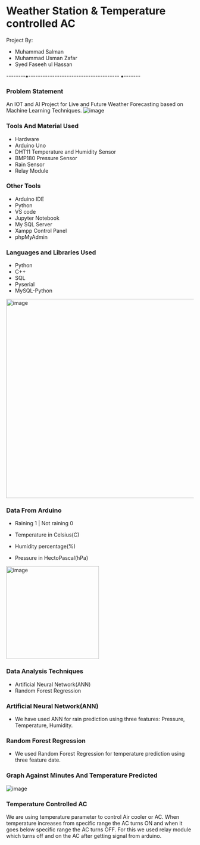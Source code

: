 # Weather Station & Temperature controlled AC

Project By:
- Muhammad Salman
- Muhammad Usman Zafar
- Syed Faseeh ul Hassan

--------⁕-------------------------------------- ⁕-------
### Problem Statement
An IOT and AI Project for Live and Future Weather Forecasting based on Machine Learning Techniques.
![image](https://github.com/user-attachments/assets/ef34f0d1-f5fa-4f98-b961-157c4aa55014)

### Tools And Material Used
- Hardware
- Arduino Uno
- DHT11 Temperature and Humidity Sensor
- BMP180 Pressure Sensor
- Rain Sensor
- Relay Module

### Other Tools
- Arduino IDE
- Python
- VS code
- Jupyter Notebook
- My SQL Server
- Xampp Control Panel
- phpMyAdmin

### Languages  and Libraries Used
- Python
- C++
- SQL
- Pyserial
- MySQL-Python

<img width="535" alt="image" src="https://github.com/user-attachments/assets/94b466c9-41a1-4fbd-a80d-1c8bb3232dd9">

### Data From Arduino

- Raining  1	|	Not raining  0 

- Temperature in Celsius(C)

- Humidity percentage(%)

- Pressure in HectoPascal(hPa)

<img width="249" alt="image" src="https://github.com/user-attachments/assets/82998bfd-9756-4640-8788-7e299b87586d">

### Data Analysis Techniques

- Artificial Neural Network(ANN)
- Random Forest Regression

### Artificial Neural Network(ANN)
- We have used ANN for rain prediction using three features: Pressure, Temperature, Humidity.

### Random Forest Regression
- We used  Random Forest Regression for temperature prediction using three feature date.

### Graph Against Minutes And Temperature Predicted

![image](https://github.com/user-attachments/assets/756a5d82-6e14-4954-9d45-683b42953406)

### Temperature Controlled AC
We are using temperature parameter to control Air cooler or AC. When temperature increases from specific range the AC turns ON and when it goes below specific range the AC turns OFF.
For this we used relay module which turns off and on the AC after getting signal from arduino.
